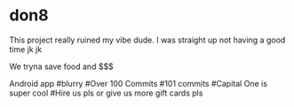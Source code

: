 # don8
This project really ruined my vibe dude. 
I was straight up not having a good time jk jk 

We tryna save food and $$$

Android app #blurry
#Over 100 Commits
#101 commits
#Capital One is super cool
#Hire us pls or give us more gift cards pls

